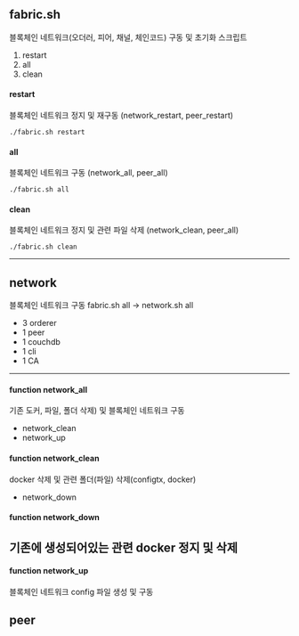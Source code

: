 ## fabric.sh
블록체인 네트워크(오더러, 피어, 채널, 체인코드) 구동 및 초기화 스크립트
1. restart
2. all
3. clean
#### restart
블록체인 네트워크 정지 및 재구동 (network_restart, peer_restart)
``` shell
./fabric.sh restart
```
#### all
블록체인 네트워크 구동 (network_all, peer_all)
``` shell
./fabric.sh all
```
#### clean
블록체인 네트워크 정지 및 관련 파일 삭제 (network_clean, peer_all)
``` shell
./fabric.sh clean
```
---
## network
블록체인 네트워크 구동
fabric.sh all -> network.sh all
 * 3 orderer
 * 1 peer
 * 1 couchdb
 * 1 cli
 * 1 CA
---
#### function network_all
기존 도커, 파일, 폴더 삭제) 및 블록체인 네트워크 구동
 * network_clean
 * network_up
 
#### function network_clean
docker 삭제 및 관련 폴더(파일) 삭제(configtx, docker)
 * network_down

#### function network_down
기존에 생성되어있는 관련 docker 정지 및 삭제
---
#### function network_up
블록체인 네트워크 config 파일 생성 및 구동


## peer
